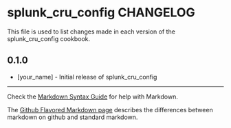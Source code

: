 splunk_cru_config CHANGELOG
===========================

This file is used to list changes made in each version of the splunk_cru_config cookbook.

0.1.0
-----
- [your_name] - Initial release of splunk_cru_config

- - -
Check the [Markdown Syntax Guide](http://daringfireball.net/projects/markdown/syntax) for help with Markdown.

The [Github Flavored Markdown page](http://github.github.com/github-flavored-markdown/) describes the differences between markdown on github and standard markdown.
